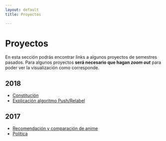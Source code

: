 ```yaml
---
layout: default
title: Proyectos 

---
```


# Proyectos

En esta sección podrás encontrar links a algunos proyectos de semestres pasados. Para algunos proyectos **será necesario que hagan _zoom out_** para poder ver la visualización como corresponde.

## 2018
- [Constitución](https://puc-infovis.github.io/Proyecto-2018-Constitution/)
- [Explicación algoritmo Push/Relabel](https://puc-infovis.github.io/Proyecto-2018-Push-Relabel/)

## 2017
- [Recomendación y comparación de anime](https://puc-infovis.github.io/Proyecto-2017-Anime/)
- [Política](https://puc-infovis.github.io/Proyecto-2017-Politica/)
